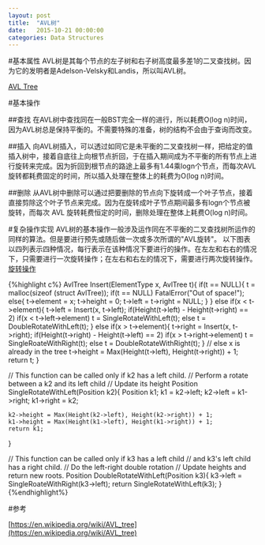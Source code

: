 ```yaml
---
layout: post
title:  "AVL树"
date:   2015-10-21 00:00:00
categories: Data Structures
---
```


#基本属性
AVL树是其每个节点的左子树和右子树高度最多差1的二叉查找树。因为它的发明者是Adelson-Velsky和Landis，所以叫AVL树。

[AVL Tree](https://upload.wikimedia.org/wikipedia/commons/thumb/f/f5/AVL_Tree_Rebalancing.svg/350px-AVL_Tree_Rebalancing.svg.png)
<!--more-->

#基本操作

##查找
在AVL树中查找同在一般BST完全一样的进行，所以耗费O(log n)时间，因为AVL树总是保持平衡的。不需要特殊的准备，树的结构不会由于查询而改变。

##插入
向AVL树插入，可以透过如同它是未平衡的二叉查找树一样，把给定的值插入树中，接着自底往上向根节点折回，于在插入期间成为不平衡的所有节点上进行旋转来完成。因为折回到根节点的路途上最多有1.44乘logn个节点，而每次AVL旋转都耗费固定的时间，所以插入处理在整体上的耗费为O(log n)时间。

##删除
从AVL树中删除可以通过把要删除的节点向下旋转成一个叶子节点，接着直接剪除这个叶子节点来完成。因为在旋转成叶子节点期间最多有logn个节点被旋转，而每次 AVL 旋转耗费恒定的时间，删除处理在整体上耗费O(log n)时间。


#复杂操作实现
AVL树的基本操作一般涉及运作同在不平衡的二叉查找树所运作的同样的算法。但是要进行预先或随后做一次或多次所谓的"AVL旋转"。
以下图表以四列表示四种情况，每行表示在该种情况下要进行的操作。在左左和右右的情况下，只需要进行一次旋转操作；在左右和右左的情况下，需要进行两次旋转操作。
[旋转操作](https://upload.wikimedia.org/wikipedia/commons/c/c7/Tree_Rebalancing.png)

{%highlight c%}
AvlTree Insert(ElementType x, AvlTree t){
	if(t == NULL){
		t = malloc(sizeof (struct AvlTree));
		if(t == NULL)
			FatalError("Out of space!");
		else{
			t->element = x;
			t->height = 0;
			t->left = t->right = NULL;
		}
	}
	else if(x < t->element){
		t->left = Insert(x, t->left);
		if(Height(t->left) - Height(t->right) == 2)
			if(x < t->left->element)
				t = SingleRotateWithLeft(t);
			else
				t = DoubleRotateWithLeft(t);
	}
	else if(x > t->element){
		t->right = Insert(x, t->right);
		if(Height(t->right) - Height(t->left) == 2)
			if(x > t->right->element)
				t = SingleRoateWithRight(t);
			else
				t = DoubleRotateWithRight(t);
	}
	// else x is already in the tree
	t->height = Max(Height(t->left), Height(t->right)) + 1;
	return t;
}

// This function can be called only if k2 has a left child.
// Perform a rotate between a k2 and its left child
// Update its height
Position SingleRotateWithLeft(Position k2){
	Position k1;
	k1 = k2->left;
	k2->left = k1->right;
	k1->right = k2;

	k2->height = Max(Height(k2->left), Height(k2->right)) + 1;
	k1->height = Max(Height(k1->left), Height(k1->right)) + 1;
	return k1;
}

// This function can be called only if k3 has a left child
// and k3's left child has a right child.
// Do the left-right double rotation
// Update heights and return new roots.
Position DoubleRotateWithLeft(Position k3){
	k3->left = SingleRoateWithRight(k3->left);
	return SingleRotateWithLeft(k3);
}
{%endhighlight%}

#参考

[https://en.wikipedia.org/wiki/AVL_tree](https://en.wikipedia.org/wiki/AVL_tree)
